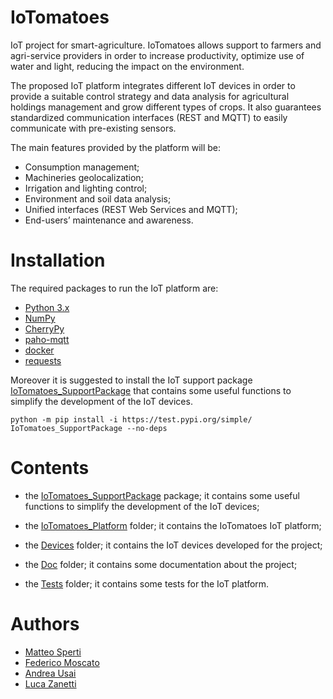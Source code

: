 # IoTomatoes

IoT project for smart-agriculture.
IoTomatoes allows support to farmers and agri-service providers in order to increase productivity, optimize use of water and light, reducing the impact on the environment.

The proposed IoT platform integrates different IoT devices in order to provide a suitable control strategy and data analysis for agricultural holdings management and grow different types of crops. It also guarantees standardized communication interfaces (REST and MQTT) to easily communicate with pre-existing sensors.

The main features provided by the platform will be:
- Consumption management;
- Machineries geolocalization;
- Irrigation and lighting control;
- Environment and soil data analysis;
- Unified interfaces (REST Web Services and MQTT);
- End-users’ maintenance and awareness.

# Installation

The required packages to run the IoT platform are:

- [Python 3.x](https://www.python.org/)
- [NumPy](https://numpy.org/)
- [CherryPy](https://cherrypy.dev/)
- [paho-mqtt](https://www.eclipse.org/paho/index.php?page=clients/python/index.php)
- [docker](https://www.docker.com/)
- [requests](https://requests.readthedocs.io/en/latest/#)

Moreover it is suggested to install the IoT support package [IoTomatoes_SupportPackage](./IoTomatoes_SupportPackage/README.md) that contains some useful functions to simplify the development of the IoT devices.

    python -m pip install -i https://test.pypi.org/simple/ IoTomatoes_SupportPackage --no-deps

# Contents

- the [IoTomatoes_SupportPackage](./IoTomatoes_SupportPackage/README.md) package; it contains some useful functions to simplify the development of the IoT devices;

- the [IoTomatoes_Platform](./IoTomatoes_Platform/README.md) folder; it contains the IoTomatoes IoT platform;

- the [Devices](./Devices/README.md) folder; it contains the IoT devices developed for the project;

- the [Doc](./Doc/README.md) folder; it contains some documentation about the project;

- the [Tests](./Tests/README.md) folder; it contains some tests for the IoT platform.


# Authors

- [Matteo Sperti](https://github.com/Matteo-Sperti)
- [Federico Moscato](https://github.com/JMFede)
- [Andrea Usai](https://github.com/Andrechief98)
- [Luca Zanetti](https://github.com/lucazanett)

